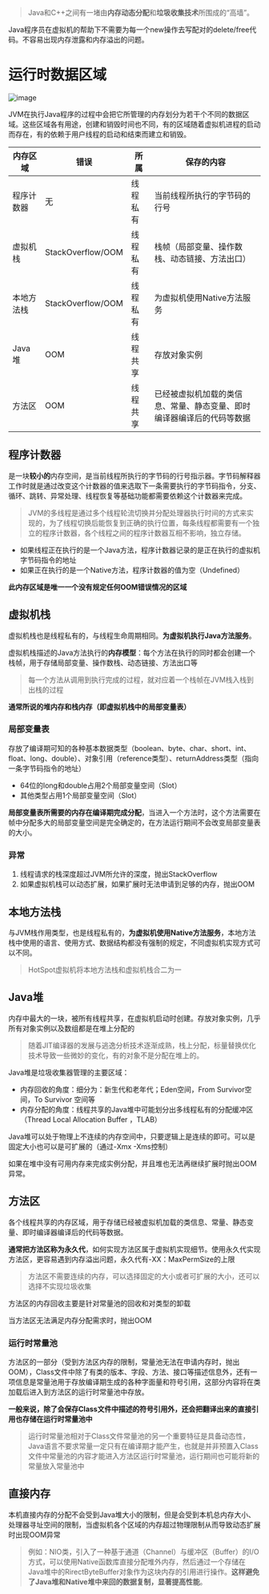 >Java和C++之间有一堵由**内存动态分配**和**垃圾收集技术**所围成的“高墙”。

Java程序员在虚拟机的帮助下不需要为每一个new操作去写配对的delete/free代码。不容易出现内存泄露和内存溢出的问题。

# 运行时数据区域
![image](https://note.youdao.com/yws/public/resource/2a9d776b887651686e00ee8b72f722ff/xmlnote/5969945EBE87480E9AAF6EBC0EEDFE7B/6888)

JVM在执行Java程序的过程中会把它所管理的内存划分为若干个不同的数据区域。这些区域各有用途，创建和销毁时间也不同，有的区域随着虚拟机进程的启动而存在，有的依赖于用户线程的启动和结束而建立和销毁。



内存区域 | 错误 | 所属 | 保存的内容
---|---|---|---
程序计数器| 无 | 线程私有 | 当前线程所执行的字节码的行号
虚拟机栈|StackOverflow/OOM | 线程私有 | 栈帧（局部变量、操作数栈、动态链接、方法出口）
本地方法栈| StackOverflow/OOM | 线程私有 | 为虚拟机使用Native方法服务
Java堆 | OOM | 线程共享 | 存放对象实例
方法区 | OOM| 线程共享 | 已经被虚拟机加载的类信息、常量、静态变量、即时编译器编译后的代码等数据

## 程序计数器
是一块**较小的**内存空间，是当前线程所执行的字节码的行号指示器。字节码解释器工作时就是通过改变这个计数器的值来选取下一条需要执行的字节码指令，分支、循环、跳转、异常处理、线程恢复等基础功能都需要依赖这个计数器来完成。

>JVM的多线程是通过多个线程轮流切换并分配处理器执行时间的方式来实现的，为了线程切换后能恢复到正确的执行位置，每条线程都需要有一个独立的程序计数器，各个线程之间的程序计数器互相不影响，独立存储。

- 如果线程正在执行的是一个Java方法，程序计数器记录的是正在执行的虚拟机字节码指令的地址
- 如果正在执行的是一个Native方法，程序计数器的值为空（Undefined）


**此内存区域是唯一一个没有规定任何OOM错误情况的区域**

## 虚拟机栈
虚拟机栈也是线程私有的，与线程生命周期相同。**为虚拟机执行Java方法服务**。

虚拟机栈描述的Java方法执行的**内存模型**：每个方法在执行的同时都会创建一个栈帧，用于存储局部变量、操作数栈、动态链接、方法出口等

>每一个方法从调用到执行完成的过程，就对应着一个栈帧在JVM栈入栈到出栈的过程

**通常所说的堆内存和栈内存（即虚拟机栈中的局部变量表）**

### 局部变量表
存放了编译期可知的各种基本数据类型（boolean、byte、char、short、int、float、long、double）、对象引用（reference类型）、returnAddress类型（指向一条字节码指令的地址）

- 64位的long和double占用2个局部变量空间（Slot）
- 其他类型占用1个局部变量空间（Slot）

**局部变量表所需要的内存在编译期完成分配**，当进入一个方法时，这个方法需要在帧中分配多大的局部变量空间是完全确定的，在方法运行期间不会改变局部变量表的大小。

### 异常
1. 线程请求的栈深度超过JVM所允许的深度，抛出StackOverflow
2. 如果虚拟机栈可以动态扩展，如果扩展时无法申请到足够的内存，抛出OOM


## 本地方法栈
与JVM栈作用类型，也是线程私有的，**为虚拟机使用Native方法服务**，本地方法栈中使用的语言、使用方式、数据结构都没有强制的规定，不同虚拟机实现方式可以不同。

>HotSpot虚拟机将本地方法栈和虚拟机栈合二为一

## Java堆
内存中最大的一块，被所有线程共享，在虚拟机启动时创建。存放对象实例，几乎所有对象实例以及数组都是在堆上分配的

> 随着JIT编译器的发展与逃逸分析技术逐渐成熟，栈上分配，标量替换优化技术导致一些微妙的变化，有的对象不是分配在堆上的。

Java堆是垃圾收集器管理的主要区域：
- 内存回收的角度：细分为：新生代和老年代；Eden空间，From Survivor空间，To Survivor 空间等
- 内存分配的角度：线程共享的Java堆中可能划分出多线程私有的分配缓冲区（Thread Local Allocation Buffer ，TLAB）


Java堆可以处于物理上不连续的内存空间中，只要逻辑上是连续的即可。可以是固定大小也可以是可扩展的（通过-Xmx -Xms控制）

如果在堆中没有可用内存来完成实例分配，并且堆也无法再继续扩展时抛出OOM异常。

## 方法区
各个线程共享的内存区域，用于存储已经被虚拟机加载的类信息、常量、静态变量、即时编译器编译后的代码等数据。

**通常把方法区称为永久代**，如何实现方法区属于虚拟机实现细节。使用永久代实现方法区，更容易遇到内存溢出问题，永久代有-XX：MaxPermSize的上限

>方法区不需要连续的内存，可以选择固定的大小或者可扩展的大小，还可以选择不实现垃圾收集

方法区的内存回收主要是针对常量池的回收和对类型的卸载

当方法区无法满足内存分配需求时，抛出OOM

### 运行时常量池
方法区的一部分（受到方法区内存的限制，常量池无法在申请内存时，抛出OOM），Class文件中除了有类的版本、字段、方法、接口等描述信息外，还有一项信息是常量池用于存放编译期生成的各种字面量和符号引用，这部分内容将在类加载后进入到方法区的运行时常量池中存放。

**一般来说，除了会保存Class文件中描述的符号引用外，还会把翻译出来的直接引用也存储在运行时常量池中**

> 运行时常量池相对于Class文件常量池的另一个重要特征是具备动态性，Java语言不要求常量一定只有在编译期才能产生，也就是并非预置入Class文件中常量池的内容才能进入方法区运行时常量池，运行期间也可能将新的常量放入常量池中

## 直接内存
本机直接内存的分配不会受到Java堆大小的限制，但是会受到本机总内存大小、处理器寻址空间的限制，当虚拟机各个区域的内存超过物理限制从而导致动态扩展时出现OOM异常

>例如：NIO类，引入了一种基于通道（Channel）与缓冲区（Buffer）的I/O方式，可以使用Native函数库直接分配堆外内存，然后通过一个存储在Java堆中的RirectByteBuffer对象作为这块内存的引用进行操作。**这样避免了Java堆和Native堆中来回的数据复制，显著提高性能**。


